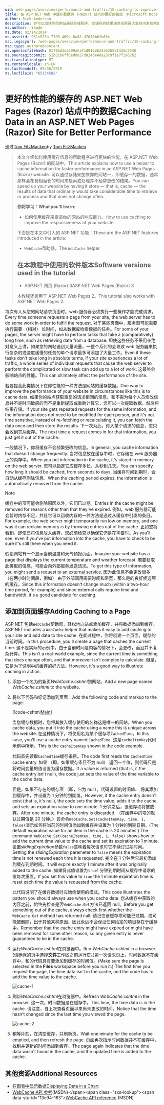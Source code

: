 ```yaml
---
uid: web-pages/overview/performance-and-traffic/15-caching-to-improve-the-performance-of-your-website
title: 在 ASP.NET Web 中缓存数据页 (Razor) 站点的更好的性能 |Microsoft Docs
author: Rick-Anderson
description: 你可以加快你的网站通过存储程序，即缓存的结果通常会需要大量时间来检索或处理的数据...
ms.author: riande
ms.date: 02/14/2014
ms.assetid: 961e525b-7700-469e-8a68-d7010b6fb68c
msc.legacyurl: /web-pages/overview/performance-and-traffic/15-caching-to-improve-the-performance-of-your-website
msc.type: authoredcontent
ms.openlocfilehash: 01796d3ca699a6af5d9162b22a926551435c2040
ms.sourcegitcommit: 51b01b6ff8edde57d8243e4da28c9f1e7f1962b2
ms.translationtype: MT
ms.contentlocale: zh-CN
ms.lasthandoff: 05/06/2019
ms.locfileid: "65134582"
---
```

# <a name="caching-data-in-an-aspnet-web-pages-razor-site-for-better-performance"></a><span data-ttu-id="13e94-103">更好的性能的缓存的 ASP.NET Web Pages (Razor) 站点中的数据</span><span class="sxs-lookup"><span data-stu-id="13e94-103">Caching Data in an ASP.NET Web Pages (Razor) Site for Better Performance</span></span>

<span data-ttu-id="13e94-104">通过[Tom FitzMacken](https://github.com/tfitzmac)</span><span class="sxs-lookup"><span data-stu-id="13e94-104">by [Tom FitzMacken](https://github.com/tfitzmac)</span></span>

> <span data-ttu-id="13e94-105">本文介绍如何使用缓存信息的帮助程序进行更快的性能，在 ASP.NET Web Pages (Razor) 的网站中。</span><span class="sxs-lookup"><span data-stu-id="13e94-105">This article explains how to use a helper to cache information for faster performance in an ASP.NET Web Pages (Razor) website.</span></span> <span data-ttu-id="13e94-106">可以通过存储来加快你的网站&#8212;，即缓存&#8212;的数据，通常那样会花费相当长的时间来检索或处理并不经常更改的结果。</span><span class="sxs-lookup"><span data-stu-id="13e94-106">You can speed up your website by having it store &#8212; that is, cache &#8212; the results of data that ordinarily would take considerable time to retrieve or process and that does not change often.</span></span>
> 
> <span data-ttu-id="13e94-107">**你将学习：**</span><span class="sxs-lookup"><span data-stu-id="13e94-107">**What you'll learn:**</span></span> 
> 
> - <span data-ttu-id="13e94-108">如何使用缓存来提高你的网站的响应能力。</span><span class="sxs-lookup"><span data-stu-id="13e94-108">How to use caching to improve the responsiveness of your website.</span></span>
> 
> <span data-ttu-id="13e94-109">下面是在本文中引入的 ASP.NET 功能：</span><span class="sxs-lookup"><span data-stu-id="13e94-109">These are the ASP.NET features introduced in the article:</span></span>
> 
> - <span data-ttu-id="13e94-110">`WebCache`帮助器。</span><span class="sxs-lookup"><span data-stu-id="13e94-110">The `WebCache` helper.</span></span>
>   
> 
> ## <a name="software-versions-used-in-the-tutorial"></a><span data-ttu-id="13e94-111">在本教程中使用的软件版本</span><span class="sxs-lookup"><span data-stu-id="13e94-111">Software versions used in the tutorial</span></span>
> 
> 
> - <span data-ttu-id="13e94-112">ASP.NET 网页 (Razor) 3</span><span class="sxs-lookup"><span data-stu-id="13e94-112">ASP.NET Web Pages (Razor) 3</span></span>
>   
> 
> <span data-ttu-id="13e94-113">本教程还适用于 ASP.NET Web Pages 2。</span><span class="sxs-lookup"><span data-stu-id="13e94-113">This tutorial also works with ASP.NET Web Pages 2.</span></span>

<span data-ttu-id="13e94-114">每次有人从您的网站请求页面时，web 服务器必须执行一些操作才能完成请求。</span><span class="sxs-lookup"><span data-stu-id="13e94-114">Every time someone requests a page from your site, the web server has to do some work in order to fulfill the request.</span></span> <span data-ttu-id="13e94-115">对于某些页面中，服务器可能需要执行需要 （相对） 长时间，如从数据库检索数据的任务。</span><span class="sxs-lookup"><span data-stu-id="13e94-115">For some of your pages, the server might have to perform tasks that take a (comparatively) long time, such as retrieving data from a database.</span></span> <span data-ttu-id="13e94-116">即使这些任务不采用长绝对意义上讲，如果您的网站遇到大量流量，一整个系列的会导致 web 服务器来执行复杂的或速度缓慢的任务的单个请求最多可添加了大量工作。</span><span class="sxs-lookup"><span data-stu-id="13e94-116">Even if these tasks don't take long in absolute terms, if your site experiences a lot of traffic, a whole series of individual requests that cause the web server to perform the complicated or slow task can add up to a lot of work.</span></span> <span data-ttu-id="13e94-117">这最终会影响站点的性能。</span><span class="sxs-lookup"><span data-stu-id="13e94-117">This can ultimately affect the performance of the site.</span></span>

<span data-ttu-id="13e94-118">若要提高此类情况下在你性能的一种方法是网站的缓存数据。</span><span class="sxs-lookup"><span data-stu-id="13e94-118">One way to improve the performance of your website in circumstances like this is to cache data.</span></span> <span data-ttu-id="13e94-119">如果你的站点获取重复的请求相同的信息，和不需为每个人员修改信息并不是时间敏感的而不是重新提取或重新计算它，您可以一次提取数据，然后将结果存储。</span><span class="sxs-lookup"><span data-stu-id="13e94-119">If your site gets repeated requests for the same information, and the information does not need to be modified for each person, and it's not time sensitive, instead of re-fetching or recalculating it, you can fetch the data once and then store the results.</span></span> <span data-ttu-id="13e94-120">下一次为此，传入某个请求的信息，您只会收到其从缓存。</span><span class="sxs-lookup"><span data-stu-id="13e94-120">The next time a request comes in for that information, you just get it out of the cache.</span></span>

<span data-ttu-id="13e94-121">一般情况下，你将缓存不会频繁更改的信息。</span><span class="sxs-lookup"><span data-stu-id="13e94-121">In general, you cache information that doesn't change frequently.</span></span> <span data-ttu-id="13e94-122">当将信息放在缓存中时，它存储在 web 服务器上的内存中。</span><span class="sxs-lookup"><span data-stu-id="13e94-122">When you put information in the cache, it's stored in memory on the web server.</span></span> <span data-ttu-id="13e94-123">您可以指定它应缓存多长，从秒到几天。</span><span class="sxs-lookup"><span data-stu-id="13e94-123">You can specify how long it should be cached, from seconds to days.</span></span> <span data-ttu-id="13e94-124">当缓存时间到期时，会自动从缓存删除信息。</span><span class="sxs-lookup"><span data-stu-id="13e94-124">When the caching period expires, the information is automatically removed from the cache.</span></span>

> [!NOTE]
> <span data-ttu-id="13e94-125">缓存中的项可能会删除原因以外，它们已过期。</span><span class="sxs-lookup"><span data-stu-id="13e94-125">Entries in the cache might be removed for reasons other than that they've expired.</span></span> <span data-ttu-id="13e94-126">例如，web 服务器可能会暂时内存不足，并且它可以回收内存的一种方法是通过从缓存中引发的条目。</span><span class="sxs-lookup"><span data-stu-id="13e94-126">For example, the web server might temporarily run low on memory, and one way it can reclaim memory is by throwing entries out of the cache.</span></span> <span data-ttu-id="13e94-127">正如您将看到，即使已将信息放入缓存，您必须检查以确保它仍是在需要时。</span><span class="sxs-lookup"><span data-stu-id="13e94-127">As you'll see, even if you've put information into the cache, you have to check to be sure it's still there when you need it.</span></span>

<span data-ttu-id="13e94-128">假设网站有一个显示当前温度和天气预报页面。</span><span class="sxs-lookup"><span data-stu-id="13e94-128">Imagine your website has a page that displays the current temperature and weather forecast.</span></span> <span data-ttu-id="13e94-129">若要获取此类型的信息，可能会向外部服务发送请求。</span><span class="sxs-lookup"><span data-stu-id="13e94-129">To get this type of information, you might send a request to an external service.</span></span> <span data-ttu-id="13e94-130">因为此信息不会更改很多 （在两小时时间段，例如） 由于外部调用需要时间和带宽，那么是的良好候选项的缓存。</span><span class="sxs-lookup"><span data-stu-id="13e94-130">Since this information doesn't change much (within a two-hour time period, for example) and since external calls require time and bandwidth, it's a good candidate for caching.</span></span>

## <a name="adding-caching-to-a-page"></a><span data-ttu-id="13e94-131">添加到页面缓存</span><span class="sxs-lookup"><span data-stu-id="13e94-131">Adding Caching to a Page</span></span>

<span data-ttu-id="13e94-132">ASP.NET 包括`WebCache`帮助器，轻松地向站点添加缓存，并将数据添加到缓存。</span><span class="sxs-lookup"><span data-stu-id="13e94-132">ASP.NET includes a `WebCache` helper that makes it easy to add caching to your site and add data to the cache.</span></span> <span data-ttu-id="13e94-133">在此过程中，你将创建一个页面，缓存的当前时间。</span><span class="sxs-lookup"><span data-stu-id="13e94-133">In this procedure, you'll create a page that caches the current time.</span></span> <span data-ttu-id="13e94-134">这不是实际的示例中，由于当前时间是内容的情况下，会更改，而且并不复杂计算。</span><span class="sxs-lookup"><span data-stu-id="13e94-134">This isn't a real-world example, since the current time is something that does change often, and that moreover isn't complex to calculate.</span></span> <span data-ttu-id="13e94-135">但是，它是为了说明中的缓存的好方法。</span><span class="sxs-lookup"><span data-stu-id="13e94-135">However, it's a good way to illustrate caching in action.</span></span>

1. <span data-ttu-id="13e94-136">添加一个名为的新页*WebCache.cshtml*到网站。</span><span class="sxs-lookup"><span data-stu-id="13e94-136">Add a new page named *WebCache.cshtml* to the website.</span></span>
2. <span data-ttu-id="13e94-137">将以下代码和标记添加到页面：</span><span class="sxs-lookup"><span data-stu-id="13e94-137">Add the following code and markup to the page:</span></span>

    [!code-cshtml[Main](15-caching-to-improve-the-performance-of-your-website/samples/sample1.cshtml)]

    <span data-ttu-id="13e94-138">当您缓存数据时，您将其放入缓存使用的名称这是唯一的网站。</span><span class="sxs-lookup"><span data-stu-id="13e94-138">When you cache data, you put it into the cache using a name this is unique across the website.</span></span> <span data-ttu-id="13e94-139">在这种情况下，将使用名为某个缓存项`CachedTime`。</span><span class="sxs-lookup"><span data-stu-id="13e94-139">In this case, you'll use a cache entry named `CachedTime`.</span></span> <span data-ttu-id="13e94-140">这是`cacheItemKey`代码示例中所示。</span><span class="sxs-lookup"><span data-stu-id="13e94-140">This is the `cacheItemKey` shown in the code example.</span></span>

    <span data-ttu-id="13e94-141">代码首先读取`CachedTime`缓存条目。</span><span class="sxs-lookup"><span data-stu-id="13e94-141">The code first reads the `CachedTime` cache entry.</span></span> <span data-ttu-id="13e94-142">如果 （即，如果缓存条目不为 null） 返回一个值，则代码只是将时间变量的值设置为缓存数据。</span><span class="sxs-lookup"><span data-stu-id="13e94-142">If a value is returned (that is, if the cache entry isn't null), the code just sets the value of the time variable to the cache data.</span></span>

    <span data-ttu-id="13e94-143">但是，如果不存在的缓存项 （即，它为 null），代码设置的时间值、 将其添加到缓存中，并设置为 1 分钟的到期值。</span><span class="sxs-lookup"><span data-stu-id="13e94-143">However, if the cache entry doesn't exist (that is, it's null), the code sets the time value, adds it to the cache, and sets an expiration value to one minute.</span></span> <span data-ttu-id="13e94-144">1 分钟之后，该缓存项将被放弃。</span><span class="sxs-lookup"><span data-stu-id="13e94-144">After one minute, the cache entry is discarded.</span></span> <span data-ttu-id="13e94-145">（在缓存中的项的默认过期值是 20 分钟。）该命令`WebCache.Set(cacheItemKey, time, 1, false)`演示如何将当前的时间值添加到缓存并设置为 1 分钟的到期日期。</span><span class="sxs-lookup"><span data-stu-id="13e94-145">(The default expiration value for an item in the cache is 20 minutes.) The command `WebCache.Set(cacheItemKey, time, 1, false)` shows how to add the current time value to the cache and set its expiration to 1 minute.</span></span> <span data-ttu-id="13e94-146">设置*slidingExpiration*参数`false`意味着每次请求时它不续订过期时间。</span><span class="sxs-lookup"><span data-stu-id="13e94-146">Setting the *slidingExpiration* parameter to `false` means the expiration time is not renewed each time it is requested.</span></span> <span data-ttu-id="13e94-147">完全在 1 分钟后它最初添加到缓存到期时间。</span><span class="sxs-lookup"><span data-stu-id="13e94-147">It will expire exactly 1 minute after it was originally added to the cache.</span></span> <span data-ttu-id="13e94-148">如果将此值设置为`true`1 分钟到期时间从缓存中请求的值每次重置。</span><span class="sxs-lookup"><span data-stu-id="13e94-148">If you set this value to `true` the 1 minute expiration time is reset each time the value is requested from the cache.</span></span>

    <span data-ttu-id="13e94-149">此代码说明了在缓存数据时应始终使用的模式。</span><span class="sxs-lookup"><span data-stu-id="13e94-149">This code illustrates the pattern you should always use when you cache data.</span></span> <span data-ttu-id="13e94-150">您从缓存中获取的内容之前，始终先检查是否`WebCache.Get`方法已返回 null。</span><span class="sxs-lookup"><span data-stu-id="13e94-150">Before you get something out of the cache, always check first whether the `WebCache.Get` method has returned null.</span></span> <span data-ttu-id="13e94-151">请记住该缓存项可能已过期，或可能被删除，出于其他某种原因，因此永远不会保证任何给定的项目存在于缓存中。</span><span class="sxs-lookup"><span data-stu-id="13e94-151">Remember that the cache entry might have expired or might have been removed for some other reason, so any given entry is never guaranteed to be in the cache.</span></span>
3. <span data-ttu-id="13e94-152">运行*WebCache.cshtml*在浏览器中。</span><span class="sxs-lookup"><span data-stu-id="13e94-152">Run *WebCache.cshtml* in a browser.</span></span> <span data-ttu-id="13e94-153">(请确保的页中选择**文件**工作区之前运行它。)第一次请求页上，时间数据不在缓存中，和的代码具有要添加到缓存的时间值。</span><span class="sxs-lookup"><span data-stu-id="13e94-153">(Make sure the page is selected in the **Files** workspace before you run it.) The first time you request the page, the time data isn't in the cache, and the code has to add the time value to the cache.</span></span>

    ![cache-1](15-caching-to-improve-the-performance-of-your-website/_static/image1.jpg)
4. <span data-ttu-id="13e94-155">刷新*WebCache.cshtml*在浏览器中。</span><span class="sxs-lookup"><span data-stu-id="13e94-155">Refresh *WebCache.cshtml* in the browser.</span></span> <span data-ttu-id="13e94-156">这一次，时间数据是在缓存中。</span><span class="sxs-lookup"><span data-stu-id="13e94-156">This time, the time data is in the cache.</span></span> <span data-ttu-id="13e94-157">请注意，自上次查看页面以来尚未更改的时间。</span><span class="sxs-lookup"><span data-stu-id="13e94-157">Notice that the time hasn't changed since the last time you viewed the page.</span></span>

    ![cache-2](15-caching-to-improve-the-performance-of-your-website/_static/image2.jpg)
5. <span data-ttu-id="13e94-159">稍等片刻，在清空缓存，并刷新页。</span><span class="sxs-lookup"><span data-stu-id="13e94-159">Wait one minute for the cache to be emptied, and then refresh the page.</span></span> <span data-ttu-id="13e94-160">页面再次指示时间数据并不在缓存中，找到并更新的时间添加到缓存。</span><span class="sxs-lookup"><span data-stu-id="13e94-160">The page again indicates that the time data wasn't found in the cache, and the updated time is added to the cache.</span></span>

<a id="Additional_Resources"></a>
## <a name="additional-resources"></a><span data-ttu-id="13e94-161">其他资源</span><span class="sxs-lookup"><span data-stu-id="13e94-161">Additional Resources</span></span>

- [<span data-ttu-id="13e94-162">在图表中显示数据</span><span class="sxs-lookup"><span data-stu-id="13e94-162">Displaying Data in a Chart</span></span>](https://go.microsoft.com/fwlink/?LinkId=202895)
- <span data-ttu-id="13e94-163">[WebCache API 参考](https://msdn.microsoft.com/library/system.web.helpers.webcache(v=vs.99).aspx)(MSDN)</span><span class="sxs-lookup"><span data-stu-id="13e94-163">[WebCache API reference](https://msdn.microsoft.com/library/system.web.helpers.webcache(v=vs.99).aspx) (MSDN)</span></span>
